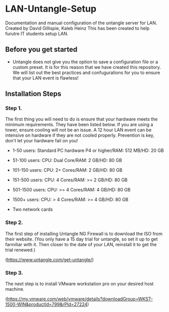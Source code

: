 # LAN-Untangle-Setup
Documentation and manual configuration of the untangle server for LAN. Created by David Gillispie, Kaleb Heinz
This has been created to help furutre IT students setup LAN.
## Before you get started
- Untangle does not give you the option to save a configuration file or a custom preset. It is for this reason that we have created this repository. We will list out the best practices and confugurations for you to ensure that your LAN event is flawless!


## Installation Steps 

### Step 1. 

The first thing you will need to do is ensure that your hardware meets the minimum requirements. They have been listed below.
If you are using a tower, ensure cooling will not be an issue. A 12 hour LAN event can be intensive on hardware if they are not cooled properly. Prevention is key, don't let your hardware fail on you!

 - 1-50 users: Standard PC hardware P4 or higher/RAM: 512 MB/HD: 20 GB

- 51-100 users: CPU: Dual Core/RAM: 2 GB/HD: 80 GB

- 101-150 users: CPU: 2+ Cores/RAM: 2 GB/HD: 80 GB

- 151-500 users: CPU: 4 Cores/RAM: >= 2 GB/HD: 80 GB

- 501-1500 users: CPU: >= 4 Cores/RAM: 4 GB/HD: 80 GB

- 1500+ users: CPU: > 4 Cores/RAM: >= 4 GB/HD: 80 GB

- Two network cards

### Step 2. 
The first step of installing Untangle NG Firewall is to download the ISO from their website. (You only have a 15 day trial for untangle, so set it up to get farmiliar with it. Then closer to the date of your LAN, reinstall it to get the trial renewed.)

(https://www.untangle.com/get-untangle/)

### Step 3. 
The next step is to install VMware workstation pro on your desired host machine. 

(https://my.vmware.com/web/vmware/details?downloadGroup=WKST-1500-WIN&productId=799&rPId=27224)

